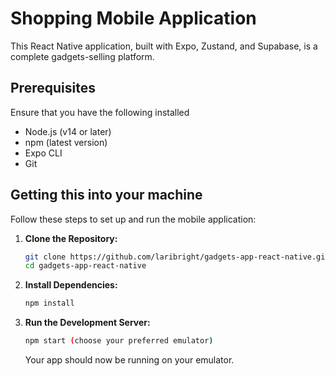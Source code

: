 # Shopping Mobile Application

This React Native application, built with Expo, Zustand, and Supabase, is a complete gadgets-selling platform.

## Prerequisites

Ensure that you have the following installed

- Node.js (v14 or later)
- npm (latest version)
- Expo CLI
- Git

## Getting this into your machine

Follow these steps to set up and run the mobile application:

1. **Clone the Repository:**

   ```bash
   git clone https://github.com/laribright/gadgets-app-react-native.git
   cd gadgets-app-react-native
   ```

2. **Install Dependencies:**

   ```bash
   npm install
   ```

3. **Run the Development Server:**

   ```bash
   npm start (choose your preferred emulator)
   ```

   Your app should now be running on your emulator.
